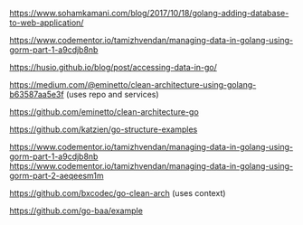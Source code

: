 https://www.sohamkamani.com/blog/2017/10/18/golang-adding-database-to-web-application/

https://www.codementor.io/tamizhvendan/managing-data-in-golang-using-gorm-part-1-a9cdjb8nb

https://husio.github.io/blog/post/accessing-data-in-go/

https://medium.com/@eminetto/clean-architecture-using-golang-b63587aa5e3f (uses repo and services)

https://github.com/eminetto/clean-architecture-go

https://github.com/katzien/go-structure-examples

https://www.codementor.io/tamizhvendan/managing-data-in-golang-using-gorm-part-1-a9cdjb8nb
https://www.codementor.io/tamizhvendan/managing-data-in-golang-using-gorm-part-2-aeqeesm1m

https://github.com/bxcodec/go-clean-arch (uses context)

https://github.com/go-baa/example

